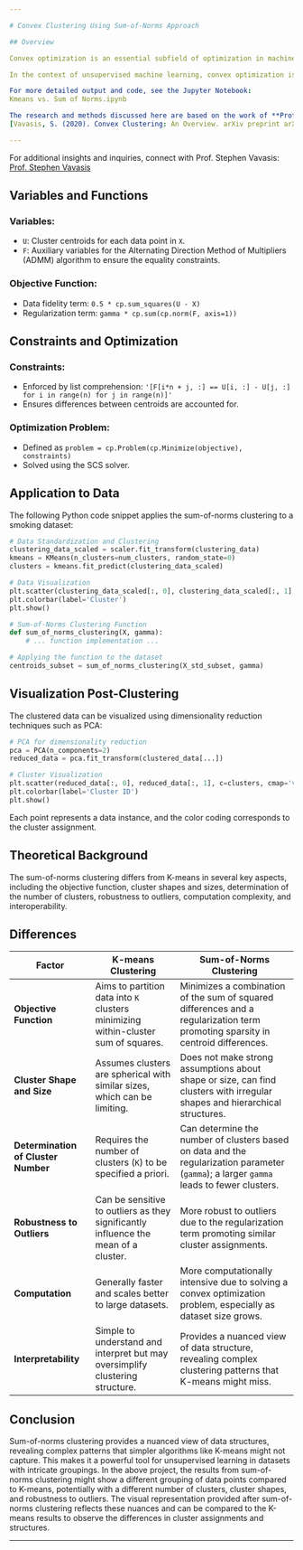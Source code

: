 ```yaml
---

# Convex Clustering Using Sum-of-Norms Approach

## Overview

Convex optimization is an essential subfield of optimization in machine learning, particularly for unsupervised learning tasks such as clustering. It involves the process where the objective function is convex, which simplifies the optimization process by ensuring that every local minimum is also a global minimum. This characteristic makes convex optimization problems generally more straightforward to solve than non-convex optimization problems.

In the context of unsupervised machine learning, convex optimization is leveraged to find the best grouping of data points by minimizing a cost function. Clustering algorithms, including k-means and sum-of-norms clustering, utilize convex optimization to efficiently discover clusters within a dataset. Unlike supervised learning, where models are trained with labelled data, unsupervised learning algorithms like clustering infer the natural structure present within a dataset without prior knowledge of labels.

For more detailed output and code, see the Jupyter Notebook:  
Kmeans vs. Sum of Norms.ipynb

The research and methods discussed here are based on the work of **Prof. Stephen Vavasis**. For further reading, please refer to his research paper:  
[Vavasis, S. (2020). Convex Clustering: An Overview. arXiv preprint arXiv:2006.11355.](https://arxiv.org/abs/2006.11355)

---
```


For additional insights and inquiries, connect with Prof. Stephen Vavasis:  
[Prof. Stephen Vavasis](https://uwaterloo.ca/combinatorics-and-optimization/contacts/stephen-vavasis)


## Variables and Functions

### Variables:
- `U`: Cluster centroids for each data point in `X`.
- `F`: Auxiliary variables for the Alternating Direction Method of Multipliers (ADMM) algorithm to ensure the equality constraints.

### Objective Function:
- Data fidelity term: `0.5 * cp.sum_squares(U - X)`
- Regularization term: `gamma * cp.sum(cp.norm(F, axis=1))`

## Constraints and Optimization

### Constraints:
- Enforced by list comprehension: `'[F[i*n + j, :] == U[i, :] - U[j, :] for i in range(n) for j in range(n)]'`
- Ensures differences between centroids are accounted for.

### Optimization Problem:
- Defined as `problem = cp.Problem(cp.Minimize(objective), constraints)`
- Solved using the SCS solver.

## Application to Data

The following Python code snippet applies the sum-of-norms clustering to a smoking dataset:

```python
# Data Standardization and Clustering
clustering_data_scaled = scaler.fit_transform(clustering_data)
kmeans = KMeans(n_clusters=num_clusters, random_state=0)
clusters = kmeans.fit_predict(clustering_data_scaled)

# Data Visualization
plt.scatter(clustering_data_scaled[:, 0], clustering_data_scaled[:, 1], c=clusters, cmap='viridis')
plt.colorbar(label='Cluster')
plt.show()

# Sum-of-Norms Clustering Function
def sum_of_norms_clustering(X, gamma):
    # ... function implementation ...

# Applying the function to the dataset
centroids_subset = sum_of_norms_clustering(X_std_subset, gamma)
```

## Visualization Post-Clustering

The clustered data can be visualized using dimensionality reduction techniques such as PCA:

```python
# PCA for dimensionality reduction
pca = PCA(n_components=2)
reduced_data = pca.fit_transform(clustered_data[...])

# Cluster Visualization
plt.scatter(reduced_data[:, 0], reduced_data[:, 1], c=clusters, cmap='viridis')
plt.colorbar(label='Cluster ID')
plt.show()
```

Each point represents a data instance, and the color coding corresponds to the cluster assignment.

## Theoretical Background

The sum-of-norms clustering differs from K-means in several key aspects, including the objective function, cluster shapes and sizes, determination of the number of clusters, robustness to outliers, computation complexity, and interoperability.

## Differences
| Factor | K-means Clustering | Sum-of-Norms Clustering |
|--------|--------------------|-------------------------|
| **Objective Function** | Aims to partition data into `K` clusters minimizing within-cluster sum of squares. | Minimizes a combination of the sum of squared differences and a regularization term promoting sparsity in centroid differences. |
| **Cluster Shape and Size** | Assumes clusters are spherical with similar sizes, which can be limiting. | Does not make strong assumptions about shape or size, can find clusters with irregular shapes and hierarchical structures. |
| **Determination of Cluster Number** | Requires the number of clusters (`K`) to be specified a priori. | Can determine the number of clusters based on data and the regularization parameter (`gamma`); a larger `gamma` leads to fewer clusters. |
| **Robustness to Outliers** | Can be sensitive to outliers as they significantly influence the mean of a cluster. | More robust to outliers due to the regularization term promoting similar cluster assignments. |
| **Computation** | Generally faster and scales better to large datasets. | More computationally intensive due to solving a convex optimization problem, especially as dataset size grows. |
| **Interpretability** | Simple to understand and interpret but may oversimplify clustering structure. | Provides a nuanced view of data structure, revealing complex clustering patterns that K-means might miss. |

## Conclusion
Sum-of-norms clustering provides a nuanced view of data structures, revealing complex patterns that simpler algorithms like K-means might not capture. This makes it a powerful tool for unsupervised learning in datasets with intricate groupings. In the above project, the results from sum-of-norms clustering might show a different grouping of data points compared to K-means, potentially with a different number of clusters, cluster shapes, and robustness to outliers. The visual representation provided after sum-of-norms clustering reflects these nuances and can be compared to the K-means results to observe the differences in cluster assignments and structures.


---
